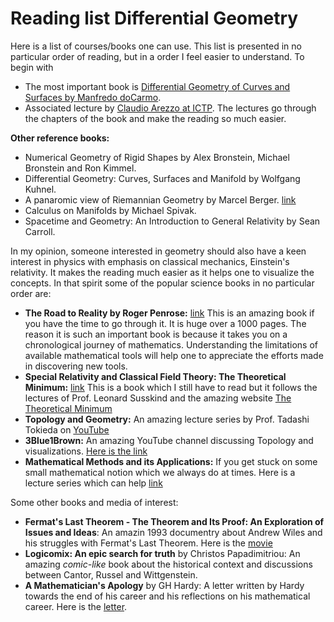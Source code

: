 # Reading list Differential Geometry
Here is a list of courses/books one can use. This list is presented in no particular order of reading, but in a order I feel easier to understand. 
To begin with <br />
* The most important book is [Differential Geometry of Curves and Surfaces by Manfredo doCarmo](http://www.math.uni.lodz.pl/~maczar/ggk/do%20Carmo,%20Differential%20Geometry%20of%20Curves%20and%20Surfaces.pdf).<br />
* Associated lecture by [Claudio Arezzo at ICTP](https://www.youtube.com/watch?v=tKnBj7B2PSg&list=PLLq_gUfXAnkl5JArcktbOrIUeR5rra-Gz). The lectures go through the chapters of the book and make the reading so much easier. <br />

**Other reference books:**
* Numerical Geometry of Rigid Shapes by Alex Bronstein, Michael Bronstein and Ron Kimmel.
* Differential Geometry: Curves, Surfaces and Manifold by Wolfgang Kuhnel. 
* A panaromic view of Riemannian Geometry by Marcel Berger. [link](http://www.springer.com/us/book/9783540653172)
* Calculus on Manifolds by Michael Spivak.
* Spacetime and Geometry: An Introduction to General Relativity by Sean Carroll.

In my opinion, someone interested in geometry should also have a keen interest in physics with emphasis on classical mechanics, Einstein's relativity. It makes the reading much easier as it helps one to visualize the concepts. In that spirit some of the popular science books in no particular order are: <br />
* **The Road to Reality by Roger Penrose:** [link](https://www.amazon.com/Road-Reality-Complete-Universe-Paperback/dp/B010WEZEDG/ref=sr_1_3?ie=UTF8&qid=1516390192&sr=8-3&keywords=the+road+to+reality) This is an amazing book if you have the time to go through it. It is huge over a 1000 pages. The reason it is such an important book is because it takes you on a chronological journey of mathematics. Understanding the limitations of available mathematical tools will help one to appreciate the efforts made in discovering new tools. 
* **Special Relativity and Classical Field Theory: The Theoretical Minimum:** [link](https://www.amazon.com/Special-Relativity-Classical-Field-Theory/dp/0465093345/ref=sr_1_3?s=books&ie=UTF8&qid=1516390740&sr=1-3&keywords=leonard+susskind) This is a book which I still have to read but it follows the lectures of Prof. Leonard Susskind and the amazing website [The Theoretical Minimum](http://theoreticalminimum.com/)
* **Topology and Geometry:** An amazing lecture series by Prof. Tadashi Tokieda on [YouTube](https://www.youtube.com/watch?v=SXHHvoaSctc&list=PLTBqohhFNBE_09L0i-lf3fYXF5woAbrzJ)
* **3Blue1Brown:** An amazing YouTube channel discussing Topology and visualizations. [Here is the link](https://www.youtube.com/channel/UCYO_jab_esuFRV4b17AJtAw)
* **Mathematical Methods and its Applications:** If you get stuck on some small mathematical notion which we always do at times. Here is a lecture series which can help [link](https://www.youtube.com/watch?v=7Q2BsWzjVvM&list=PLq-Gm0yRYwTizdeCch3lvaq-DWTh1Nfo2)

Some other books and media of interest:
* **Fermat's Last Theorem - The Theorem and Its Proof: An Exploration of Issues and Ideas**: An amazin 1993 documentry about Andrew Wiles and his struggles with Fermat's Last Theorem. Here is the [movie](https://www.youtube.com/watch?v=6ymTZEeTjI8&t=10s)
* **Logicomix: An epic search for truth** by Christos Papadimitriou: An amazing *comic-like* book about the historical context and discussions between Cantor, Russel and Wittgenstein.
* **A Mathematician's Apology** by GH Hardy: A letter written by Hardy towards the end of his career and his reflections on his mathematical career. Here is the [letter](https://www.math.ualberta.ca/mss/misc/A%20Mathematician%27s%20Apology.pdf).
